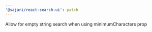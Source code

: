 ```yaml
---
'@sajari/react-search-ui': patch
---
```


Allow for empty string search when using minimumCharacters prop
